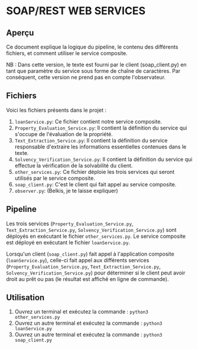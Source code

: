 # SOAP/REST WEB SERVICES

## Aperçu

Ce document explique la logique du pipeline, le contenu des différents fichiers, et comment utiliser le service composite.

NB : Dans cette version, le texte est fourni par le client (soap_client.py) en tant que paramètre du service sous forme de chaîne de caractères. Par conséquent, cette version ne prend pas en compte l'observateur.

## Fichiers

Voici les fichiers présents dans le projet :

1. `loanService.py`: Ce fichier contient notre service composite.
2. `Property_Evaluation_Service.py`: Il contient la définition du service qui s'occupe de l'évaluation de la propriété.
3. `Text_Extraction_Service.py`: Il contient la définition du service responsable d'extraire les informations essentielles contenues dans le texte.
4. `Solvency_Verification_Service.py`: Il contient la définition du service qui effectue la vérification de la solvabilité du client.
5. `other_services.py`: Ce fichier déploie les trois services qui seront utilisés par le service composite.
6. `soap_client.py`: C'est le client qui fait appel au service composite.
7. `observer.py`: (Belkis, je te laisse expliquer)

## Pipeline

Les trois services (`Property_Evaluation_Service.py`, `Text_Extraction_Service.py`, `Solvency_Verification_Service.py`) sont déployés en exécutant le fichier `other_services.py`. Le service composite est déployé en exécutant le fichier `loanService.py`.

Lorsqu'un client (`soap_client.py`) fait appel à l'application composite (`loanService.py`), celle-ci fait appel aux différents services (`Property_Evaluation_Service.py`, `Text_Extraction_Service.py`, `Solvency_Verification_Service.py`) pour déterminer si le client peut avoir droit au prêt ou pas (le résultat est affiché en ligne de commande).

## Utilisation

1. Ouvrez un terminal et exécutez la commande : `python3 other_services.py`
2. Ouvrez un autre terminal et exécutez la commande : `python3 loanService.py`
3. Ouvrez un autre terminal et exécutez la commande : `python3 soap_client.py`
